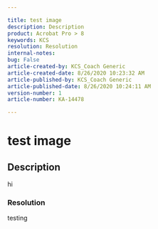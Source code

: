 ```yaml
---

title: test image  
description: Description  
product: Acrobat Pro > 8  
keywords: KCS  
resolution: Resolution  
internal-notes:   
bug: False  
article-created-by: KCS_Coach Generic  
article-created-date: 8/26/2020 10:23:32 AM  
article-published-by: KCS_Coach Generic  
article-published-date: 8/26/2020 10:24:11 AM  
version-number: 1  
article-number: KA-14478

---
```


# test image

## Description

hi

### Resolution

testing
